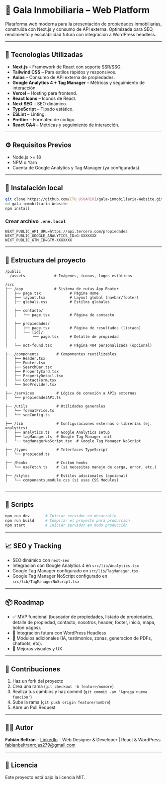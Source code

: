 # 🏡 Gala Inmobiliaria – Web Platform

Plataforma web moderna para la presentación de propiedades inmobiliarias, construida con Next.js y consumo de API externa. Optimizada para SEO, rendimiento y escalabilidad futura con integración a WordPress headless.

---

## 🚀 Tecnologías Utilizadas

- **Next.js** – Framework de React con soporte SSR/SSG.
- **Tailwind CSS** – Para estilos rápidos y responsivos.
- **Axios** – Consumo de API externa de propiedades.
- **Google Analytics 4 + Tag Manager** – Métricas y seguimiento de interacción.
- **Vercel** – Hosting para frontend.
- **React Icons** – Iconos de React.
- **Next SEO** – SEO dinámico.
- **TypeScript** – Tipado estático.
- **ESLint** – Linting.
- **Prettier** – Formateo de código.
- **React GA4** – Métricas y seguimiento de interacción.
---

## ⚙️ Requisitos Previos

- Node.js >= 18
- NPM o Yarn
- Cuenta de Google Analytics y Tag Manager (ya configuradas)

---

## 🧱 Instalación local

```bash
git clone https://github.com/[TU_USUARIO]/gala-inmobiliaria-Website.git
cd gala-inmobiliaria-Website
npm install
```

### Crear archivo `.env.local`

```env
NEXT_PUBLIC_API_URL=https://api.tercero.com/propiedades
NEXT_PUBLIC_GOOGLE_ANALYTICS_ID=G-XXXXXXX
NEXT_PUBLIC_GTM_ID=GTM-XXXXXXX
```

---

## 🧭 Estructura del proyecto

```
/public
  /assets             # Imágenes, íconos, logos estáticos

/src
├── /app              # Sistema de rutas App Router
│   ├── page.tsx             # Página Home
│   ├── layout.tsx           # Layout global (navbar/footer)
│   ├── globals.css          # Estilos globales
│
│   ├── contacto/
│   │   └── page.tsx         # Página de contacto
│
│   ├── propiedades/
│   │   ├── page.tsx         # Página de resultados (listado)
│   │   └── [id]/
│   │       └── page.tsx     # Detalle de propiedad
│
│   └── not-found.tsx        # Página 404 personalizada (opcional)

├── /components        # Componentes reutilizables
│   ├── Header.tsx
│   ├── Footer.tsx
│   ├── SearchBar.tsx
│   ├── PropertyCard.tsx
│   ├── PropertyDetail.tsx
│   └── ContactForm.tsx 
│   └── SeoProvider.tsx 

├── /services          # Lógica de conexión a APIs externas
│   └── propiedadesAPI.ts

├── /utils             # Utilidades generales
│   └── formatPrice.ts
│   └── seoConfig.ts

├── /lib               # Configuraciones externas o librerías (ej. analytics)
│   ├── analytics.ts   # Google Analytics setup
│   ├── tagManager.ts  # Google Tag Manager init
│   └── tagManagerNoScript.tsx  # Google Tag Manager NoScript

├── /types             # Interfaces TypeScript
│   └── propiedad.ts

├── /hooks             # Custom hooks
│   └── useFetch.ts    # (si necesitas manejo de carga, error, etc.)

├── /styles            # Estilos adicionales (opcional)
│   └── components.module.css (si usas CSS Modules)


```

---

## 🧪 Scripts

```bash
npm run dev       # Iniciar servidor en desarrollo
npm run build     # Compilar el proyecto para producción
npm start         # Iniciar servidor en modo producción
```

---

## 📈 SEO y Tracking

- SEO dinámico con `next-seo`
- Integración con Google Analytics 4 en `src/lib/Analytics.tsx`
- Google Tag Manager configurado en `src/lib/TagManager.tsx`
- Google Tag Manager NoScript configurado en `src/lib/TagManagerNoScript.tsx`

---

## 📦 Roadmap

- ✅ MVP funcional (buscador de propiedades, listado de propiedades, detalle de propiedad, contacto, nosotros, header, footer, inicio, mapa, boton pagos).
- 🔄 Integración futura con WordPress Headless
- 🔄 Módulos adicionales (IA, testimonios, zonas, generacion de PDFs, chatbots, etc).
- 🔄 Mejoras visuales y UX

---

## 🤝 Contribuciones

1. Haz un fork del proyecto
2. Crea una rama (`git checkout -b feature/nombre`)
3. Realiza tus cambios y haz commit (`git commit -am 'Agrega nueva función'`)
4. Sube la rama (`git push origin feature/nombre`)
5. Abre un Pull Request

---

## 🧑‍💻 Autor

**Fabián Beltrán** – [LinkedIn](https://www.linkedin.com/in/fabian-beltran-/) – Web Designer & Developer | React & WordPress
fabianbeltranrojas279@gmail.com

---

## 📄 Licencia

Este proyecto está bajo la licencia MIT.
